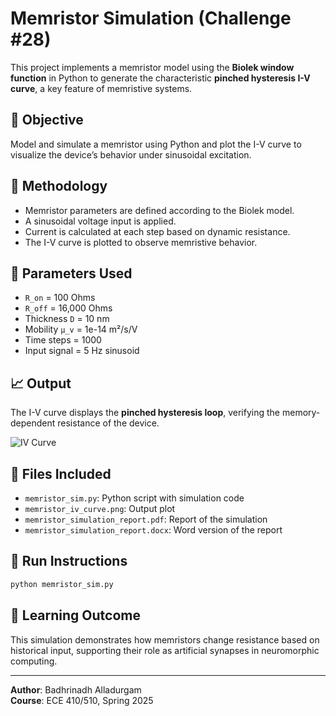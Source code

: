 # Memristor Simulation (Challenge #28)

This project implements a memristor model using the **Biolek window function** in Python to generate the characteristic **pinched hysteresis I-V curve**, a key feature of memristive systems.

## 📌 Objective
Model and simulate a memristor using Python and plot the I-V curve to visualize the device’s behavior under sinusoidal excitation.

## 🧪 Methodology
- Memristor parameters are defined according to the Biolek model.
- A sinusoidal voltage input is applied.
- Current is calculated at each step based on dynamic resistance.
- The I-V curve is plotted to observe memristive behavior.

## 🔧 Parameters Used
- `R_on` = 100 Ohms
- `R_off` = 16,000 Ohms
- Thickness `D` = 10 nm
- Mobility `μ_v` = 1e-14 m²/s/V
- Time steps = 1000
- Input signal = 5 Hz sinusoid

## 📈 Output
The I-V curve displays the **pinched hysteresis loop**, verifying the memory-dependent resistance of the device.

![IV Curve](memristor_iv_curve.png)

## 📂 Files Included
- `memristor_sim.py`: Python script with simulation code
- `memristor_iv_curve.png`: Output plot
- `memristor_simulation_report.pdf`: Report of the simulation
- `memristor_simulation_report.docx`: Word version of the report

## 🚀 Run Instructions
```bash
python memristor_sim.py
```

## 🧠 Learning Outcome
This simulation demonstrates how memristors change resistance based on historical input, supporting their role as artificial synapses in neuromorphic computing.

---

**Author**: Badhrinadh Alladurgam  
**Course**: ECE 410/510, Spring 2025
